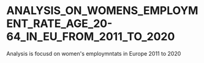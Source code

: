 # ANALYSIS_ON_WOMENS_EMPLOYMENT_RATE_AGE_20-64_IN_EU_FROM_2011_TO_2020
Analysis is focusd on women's employmntats in Europe 2011 to 2020
